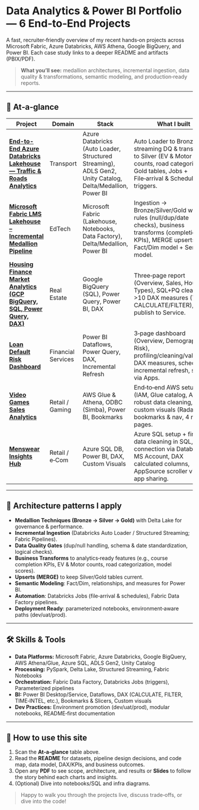 # Data Analytics & Power BI Portfolio — 6 End‑to‑End Projects

A fast, recruiter‑friendly overview of my recent hands‑on projects across Microsoft Fabric, Azure Databricks, AWS Athena, Google BigQuery, and Power BI. Each case study links to a deeper README and artifacts (PBIX/PDF).

> **What you’ll see:** medallion architectures, incremental ingestion, data quality & transformations, semantic modeling, and production‑ready reports.

---

## 🔎 At‑a‑glance

| Project | Domain | Stack | What I built | Links |
|---|---|---|---|---|
| **[End-to-End Azure Databricks Lakehouse — Traffic & Roads Analytics](https://github.com/khanhmdinh/khanhmdinh.github.io/tree/main/01_End-to-End%20Azure%20Databricks%20Lakehouse%20%E2%80%93%20Traffic%20%26%20Roads%20Analytics)** | Transport | Azure Databricks (Auto Loader, Structured Streaming), ADLS Gen2, Unity Catalog, Delta/Medallion, Power BI | Auto Loader to Bronze, streaming DQ & transforms to Silver (EV & Motor counts, road categories), Gold tables, Jobs + File‑arrival & Schedule triggers. | [README](https://github.com/khanhmdinh/khanhmdinh.github.io/blob/main/01_End-to-End%20Azure%20Databricks%20Lakehouse%20%E2%80%93%20Traffic%20%26%20Roads%20Analytics/README.md) · [PDF](docs/pdfs/Databricks_Traffic_Roads.pdf) |
| **[Microsoft Fabric LMS Lakehouse – Incremental Medallion Pipeline](https://github.com/khanhmdinh/khanhmdinh.github.io/tree/main/02_Microsoft%20Fabric%20LMS%20Lakehouse%20%E2%80%93%20Incremental%20Medallion%20Pipeline)** | EdTech | Microsoft Fabric (Lakehouse, Notebooks, Data Factory), Delta/Medallion, Power BI | Ingestion → Bronze/Silver/Gold with DQ rules (null/dup/date checks), business transforms (completion KPIs), MERGE upserts, Fact/Dim model + Semantic model. | [README](https://github.com/khanhmdinh/khanhmdinh.github.io/blob/main/02_Microsoft%20Fabric%20LMS%20Lakehouse%20%E2%80%93%20Incremental%20Medallion%20Pipeline/README.md) · [PDF](docs/pdfs/Fabric_LMS.pdf) |
| **[Housing Finance Market Analytics (GCP BigQuery, SQL, Power Query, DAX)](https://github.com/khanhmdinh/khanhmdinh.github.io/tree/main/03_Housing%20Finance%20Market%20Analytics)** | Real Estate | Google BigQuery (SQL), Power Query, Power BI, DAX | Three‑page report (Overview, Sales, House Types), SQL+PQ cleaning, >10 DAX measures (YoY, CALCULATE/FILTER), publish to Service. | [README]([projects/housing-bigquery/README.md](https://github.com/khanhmdinh/khanhmdinh.github.io/blob/main/03_Housing%20Finance%20Market%20Analytics/README.md)) · [Slides](docs/pdfs/Housing.pdf) |
| **[Loan Default Risk Dashboard](https://github.com/khanhmdinh/khanhmdinh.github.io/tree/main/04_Loan%20Default%20Project)** | Financial Services | Power BI Dataflows, Power Query, DAX, Incremental Refresh | 3‑page dashboard (Overview, Demographics, Risk), profiling/cleaning/validation, DAX measures, scheduled + incremental refresh, share via Apps. | [README](https://github.com/khanhmdinh/khanhmdinh.github.io/blob/main/04_Loan%20Default%20Project/README.md) · [Slides](docs/pdfs/Loan_Default.pdf) |
| **[Video Games Sales Analytics](https://github.com/khanhmdinh/khanhmdinh.github.io/tree/main/05_Video%20Games%20Project)** | Retail / Gaming | AWS Glue & Athena, ODBC (Simba), Power BI, Bookmarks | End‑to‑end AWS setup (IAM, Glue catalog, Athena), robust data cleaning, custom visuals (Radar), bookmarks & nav, 4 report pages. | [Case Study](https://github.com/khanhmdinh/khanhmdinh.github.io/blob/main/05_Video%20Games%20Project/README.md) · [Slides](docs/pdfs/Video_Games_Athena.pdf) |
| **[Menswear Insights Hub](https://github.com/khanhmdinh/khanhmdinh.github.io/tree/main/06_Menswear%20Insights%20Hub)** | Retail / e‑Com | Azure SQL DB, Power BI, DAX, Custom Visuals | Azure SQL setup + firewall, data cleaning in SQL, connection via Database & MS Account, DAX calculated columns, AppSource scroller visual, app sharing. | [README]([projects/menswear-azure-sql/README.md](https://github.com/khanhmdinh/khanhmdinh.github.io/blob/main/06_Menswear%20Insights%20Hub/README.md)) · [Slides](docs/pdfs/Menswear.pdf) |

---

## 🧱 Architecture patterns I apply

- **Medallion Techniques (Bronze → Silver → Gold)** with Delta Lake for governance & performance.
- **Incremental Ingestion** (Databricks Auto Loader / Structured Streaming; Fabric Pipelines).
- **Data Quality Gates** (dup/null handling, schema & date standardization, logical checks).
- **Business Transforms** to analytics‑ready features (e.g., course completion KPIs, EV & Motor counts, road categorization, model scores).
- **Upserts (MERGE)** to keep Silver/Gold tables current.
- **Semantic Modeling**: Fact/Dim, relationships, and measures for Power BI.
- **Automation**: Databricks Jobs (file‑arrival & schedules), Fabric Data Factory pipelines.
- **Deployment Ready**: parameterized notebooks, environment‑aware paths (dev/uat/prod).

---

## 🛠️ Skills & Tools

- **Data Platforms:** Microsoft Fabric, Azure Databricks, Google BigQuery, AWS Athena/Glue, Azure SQL, ADLS Gen2, Unity Catalog 
- **Processing:** PySpark, Delta Lake, Structured Streaming, Fabric Notebooks  
- **Orchestration:** Fabric Data Factory, Databricks Jobs (triggers), Parameterized pipelines  
- **BI:** Power BI Desktop/Service, Dataflows, DAX (CALCULATE, FILTER, TIME‑INTEL, etc.), Bookmarks & Slicers, Custom visuals  
- **Dev Practices:** Environment promotion (dev/uat/prod), modular notebooks, README‑first documentation

---

## 🚀 How to use this site

1. Scan the **At‑a‑glance** table above.
2. Read the **README** for datasets, pipeline design decisions, and code map, data model, DAX/KPIs, and business outcomes.
3. Open any **PDF** to see scope, architecture, and results or **Slides** to follow the story behind each charts and insights.
5. (Optional) Dive into notebooks/SQL and infra diagrams.

> Happy to walk you through the projects live, discuss trade‑offs, or dive into the code!
